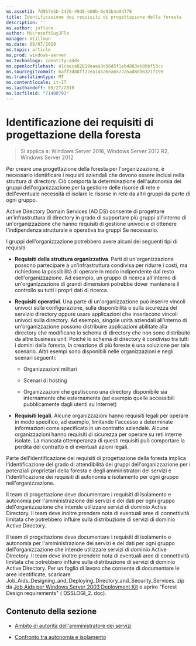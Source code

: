 ```yaml
---
ms.assetid: 7d957ebb-3476-49d8-b00b-6e93b4a94778
title: Identificazione dei requisiti di progettazione della foresta
description: ''
ms.author: joflore
author: MicrosoftGuyJFlo
manager: mtillman
ms.date: 08/07/2018
ms.topic: article
ms.prod: windows-server
ms.technology: identity-adds
ms.openlocfilehash: 41caeca82819eaea3d86d5f1eb4883ab8bbf53cc
ms.sourcegitcommit: 6aff3d88ff22ea141a6ea6572a5ad8dd6321f199
ms.translationtype: MT
ms.contentlocale: it-IT
ms.lasthandoff: 09/27/2019
ms.locfileid: "71408793"
---
```

# <a name="identifying-forest-design-requirements"></a>Identificazione dei requisiti di progettazione della foresta

>Si applica a: Windows Server 2016, Windows Server 2012 R2, Windows Server 2012

Per creare una progettazione della foresta per l'organizzazione, è necessario identificare i requisiti aziendali che devono essere inclusi nella struttura di directory. Ciò comporta la determinazione dell'autonomia dei gruppi dell'organizzazione per la gestione delle risorse di rete e dell'eventuale necessità di isolare le risorse in rete da altri gruppi da parte di ogni gruppo.  
  
Active Directory Domain Services (AD DS) consente di progettare un'infrastruttura di directory in grado di supportare più gruppi all'interno di un'organizzazione che hanno requisiti di gestione univoci e di ottenere l'indipendenza strutturale e operativa tra gruppi Se necessario.  
  
I gruppi dell'organizzazione potrebbero avere alcuni dei seguenti tipi di requisiti:  
  
-   **Requisiti della struttura organizzativa**. Parti di un'organizzazione possono partecipare a un'infrastruttura condivisa per ridurre i costi, ma richiedono la possibilità di operare in modo indipendente dal resto dell'organizzazione. Ad esempio, un gruppo di ricerca all'interno di un'organizzazione di grandi dimensioni potrebbe dover mantenere il controllo su tutti i propri dati di ricerca.  
  
-   **Requisiti operativi**. Una parte di un'organizzazione può inserire vincoli univoci sulla configurazione, sulla disponibilità o sulla sicurezza del servizio directory oppure usare applicazioni che inseriscono vincoli univoci sulla directory. Ad esempio, singole unità aziendali all'interno di un'organizzazione possono distribuire applicazioni abilitate alla directory che modificano lo schema di directory che non sono distribuite da altre business unit. Poiché lo schema di directory è condiviso tra tutti i domini della foresta, la creazione di più foreste è una soluzione per tale scenario. Altri esempi sono disponibili nelle organizzazioni e negli scenari seguenti:  
  
    -   Organizzazioni militari  
  
    -   Scenari di hosting  
  
    -   Organizzazioni che gestiscono una directory disponibile sia internamente che esternamente (ad esempio quelle accessibili pubblicamente dagli utenti su Internet)  
  
-   **Requisiti legali**. Alcune organizzazioni hanno requisiti legali per operare in modo specifico, ad esempio, limitando l'accesso a determinate informazioni come specificato in un contratto aziendale. Alcune organizzazioni hanno requisiti di sicurezza per operare su reti interne isolate. La mancata ottemperanza di questi requisiti può comportare la perdita del contratto e di eventuali azioni legali.  
  
Parte dell'identificazione dei requisiti di progettazione della foresta implica l'identificazione del grado di attendibilità dei gruppi dell'organizzazione per i potenziali proprietari della foresta e degli amministratori dei servizi e l'identificazione dei requisiti di autonomia e isolamento per ogni gruppo nell'organizzazione.  
  
Il team di progettazione deve documentare i requisiti di isolamento e autonomia per l'amministrazione dei servizi e dei dati per ogni gruppo dell'organizzazione che intende utilizzare servizi di dominio Active Directory. Il team deve inoltre prendere nota di eventuali aree di connettività limitata che potrebbero influire sulla distribuzione di servizi di dominio Active Directory.  
  
Il team di progettazione deve documentare i requisiti di isolamento e autonomia per l'amministrazione dei servizi e dei dati per ogni gruppo dell'organizzazione che intende utilizzare servizi di dominio Active Directory. Il team deve inoltre prendere nota di eventuali aree di connettività limitata che potrebbero influire sulla distribuzione di servizi di dominio Active Directory. Per un foglio di lavoro che consente di documentare le aree identificate, scaricare Job_Aids_Designing_and_Deploying_Directory_and_Security_Services. zip da [Job Aids per Windows Server 2003 Deployment Kit](https://go.microsoft.com/fwlink/?LinkID=102558) e aprire "Forest Design requirements" ( DSSLOGI_2. doc).  
  
## <a name="in-this-section"></a>Contenuto della sezione  
  
-   [Ambito di autorità dell'amministratore dei servizi](../../ad-ds/plan/Service-Administrator-Scope-of-Authority.md)  
  
-   [Confronto tra autonomia e isolamento](../../ad-ds/plan/Autonomy-vs.-Isolation.md)  
